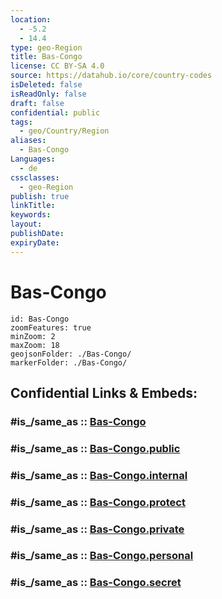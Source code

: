 ```yaml
---
location:
  - -5.2
  - 14.4
type: geo-Region
title: Bas-Congo
license: CC BY-SA 4.0
source: https://datahub.io/core/country-codes
isDeleted: false
isReadOnly: false
draft: false
confidential: public
tags:
  - geo/Country/Region
aliases:
  - Bas-Congo
Languages:
  - de
cssclasses:
  - geo-Region
publish: true
linkTitle:
keywords:
layout:
publishDate:
expiryDate:
---
```


# Bas-Congo

```leaflet
id: Bas-Congo
zoomFeatures: true 
minZoom: 2 
maxZoom: 18
geojsonFolder: ./Bas-Congo/
markerFolder: ./Bas-Congo/
```


## Confidential Links & Embeds: 

### #is_/same_as :: [Bas-Congo](/_Standards/Earth/Continent/Africa/Africa~Central/Congo~Kinshasa/provinces~Congo-Kinshasa@1997/Bas-Congo.md) 

### #is_/same_as :: [Bas-Congo.public](/_public/Earth/Continent/Africa/Africa~Central/Congo~Kinshasa/provinces~Congo-Kinshasa@1997/Bas-Congo.public.md) 

### #is_/same_as :: [Bas-Congo.internal](/_internal/Earth/Continent/Africa/Africa~Central/Congo~Kinshasa/provinces~Congo-Kinshasa@1997/Bas-Congo.internal.md) 

### #is_/same_as :: [Bas-Congo.protect](/_protect/Earth/Continent/Africa/Africa~Central/Congo~Kinshasa/provinces~Congo-Kinshasa@1997/Bas-Congo.protect.md) 

### #is_/same_as :: [Bas-Congo.private](/_private/Earth/Continent/Africa/Africa~Central/Congo~Kinshasa/provinces~Congo-Kinshasa@1997/Bas-Congo.private.md) 

### #is_/same_as :: [Bas-Congo.personal](/_personal/Earth/Continent/Africa/Africa~Central/Congo~Kinshasa/provinces~Congo-Kinshasa@1997/Bas-Congo.personal.md) 

### #is_/same_as :: [Bas-Congo.secret](/_secret/Earth/Continent/Africa/Africa~Central/Congo~Kinshasa/provinces~Congo-Kinshasa@1997/Bas-Congo.secret.md)

